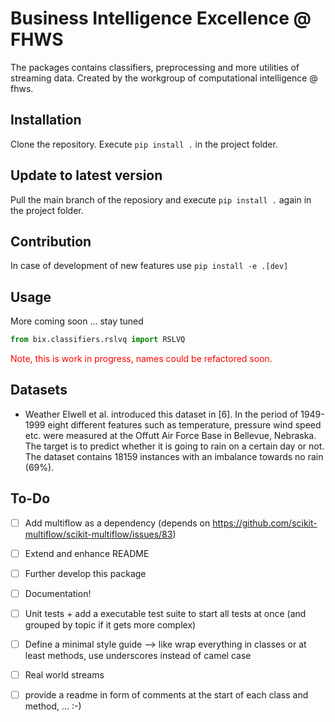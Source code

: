 ﻿# Business Intelligence Excellence @ FHWS 
The packages contains classifiers, preprocessing and more utilities of streaming data.
Created by the workgroup of computational intelligence @ fhws.

## Installation
Clone the repository. Execute ``pip install .`` in the project folder.

## Update to latest version
Pull the main branch of the reposiory and execute ``pip install .`` again in the project folder.

## Contribution 
In case of development of new features use ``pip install -e .[dev]`` 

## Usage
More coming soon ... stay tuned

```python
from bix.classifiers.rslvq import RSLVQ
```

<p style="color:#FF0000";>Note, this is work in progress, names could be refactored soon.</p>

## Datasets 
- Weather 
Elwell et al. introduced this dataset in [6]. In the period of 1949-1999 eight different features such as temperature,  pressure wind speed etc. were measured at the Offutt Air Force Base in Bellevue, Nebraska. The target is to predict whether it is going to rain on a certain day or not. The dataset contains 18159 instances with an imbalance towards no rain (69%).

## To-Do
- [ ] Add multiflow as a dependency (depends on https://github.com/scikit-multiflow/scikit-multiflow/issues/83)
- [ ] Extend and enhance README
- [ ] Further develop this package
- [ ] Documentation!
- [ ] Unit tests + add a executable test suite to start all tests at once 
(and grouped by topic if it gets more complex)
- [ ] Define a minimal style guide --> like wrap everything in classes or at least methods, 
use underscores instead of camel case
- [ ] Real world streams
- [ ] provide a readme in form of comments at the start of each class and method, ... :-)

